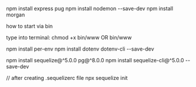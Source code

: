 npm install express pug
npm install nodemon --save-dev
npm install morgan



how to start via bin

type into terminal:
chmod +x bin/www     OR     bin/www


npm install per-env
npm install dotenv dotenv-cli --save-dev


npm install sequelize@^5.0.0 pg@^8.0.0
npm install sequelize-cli@^5.0.0 --save-dev

// after creating .sequelizerc file
npx sequelize init
